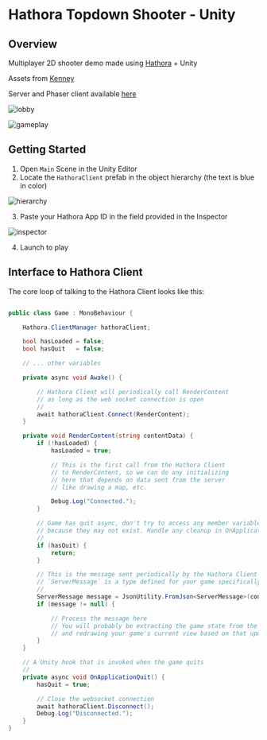 # Hathora Topdown Shooter - Unity

## Overview

Multiplayer 2D shooter demo made using [Hathora](https://hathora.dev/) + Unity

Assets from [Kenney](https://kenney.nl/assets/topdown-shooter)

Server and Phaser client available [here](https://github.com/hathora/topdown-shooter)

![lobby](https://user-images.githubusercontent.com/587136/195953691-c990baa5-5c6c-4874-91aa-9af1180a0fb6.png)

![gameplay](https://user-images.githubusercontent.com/587136/195953778-b02e8f94-7aa1-4233-993b-d6c20974e409.png)


## Getting Started

1. Open `Main` Scene in the Unity Editor
2. Locate the `HathoraClient` prefab in the object hierarchy (the text is blue in color)

![hierarchy](https://user-images.githubusercontent.com/587136/195953518-07cffc4f-3496-4d6e-ac9f-37f8815952c4.png)

3. Paste your Hathora App ID in the field provided in the Inspector

![inspector](https://user-images.githubusercontent.com/587136/195953529-0f7b71dc-6978-4f7b-9d47-471b5a5f7ad0.png)

4. Launch to play

## Interface to Hathora Client

The core loop of talking to the Hathora Client looks like this:

```c#

public class Game : MonoBehaviour {

    Hathora.ClientManager hathoraClient;

    bool hasLoaded = false;
    bool hasQuit   = false;

    // ... other variables

    private async void Awake() {

        // Hathora Client will periodically call RenderContent
        // as long as the web socket connection is open
        //
        await hathoraClient.Connect(RenderContent);
    }

    private void RenderContent(string contentData) {
        if (!hasLoaded) {
            hasLoaded = true;

            // This is the first call from the Hathora Client
            // to RenderContent, so we can do any initializing
            // here that depends on data sent from the server
            // like drawing a map, etc.

            Debug.Log("Connected.");
        }

        // Game has quit async, don't try to access any member variables
        // because they may not exist. Handle any cleanup in OnApplicationQuit
        //
        if (hasQuit) {
            return;
        }

        // This is the message sent periodically by the Hathora Client over the websocket
        // `ServerMessage` is a type defined for your game specifically
        //
        ServerMessage message = JsonUtility.FromJson<ServerMessage>(contentData);
        if (message != null) {

            // Process the message here
            // You will probably be extracting the game state from the message
            // and redrawing your game's current view based on that updated state
        }
    }

    // A Unity hook that is invoked when the game quits
    //
    private async void OnApplicationQuit() {
        hasQuit = true;

        // Close the websocket connection
        await hathoraClient.Disconnect();
        Debug.Log("Disconnected.");
    }
}

```
